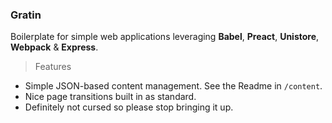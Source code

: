 ### Gratin

Boilerplate for simple web applications leveraging **Babel**, **Preact**, **Unistore**, **Webpack** & **Express**.

> Features

- Simple JSON-based content management. See the Readme in `/content`.
- Nice page transitions built in as standard.
- Definitely not cursed so please stop bringing it up.
